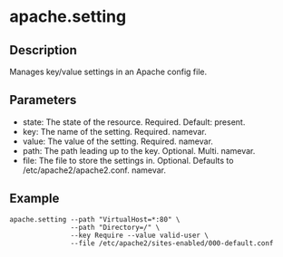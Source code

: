 # apache.setting

## Description

Manages key/value settings in an Apache config file.

## Parameters

* state: The state of the resource. Required. Default: present.
* key: The name of the setting. Required. namevar.
* value: The value of the setting. Required. namevar.
* path: The path leading up to the key. Optional. Multi. namevar.
* file: The file to store the settings in. Optional. Defaults to /etc/apache2/apache2.conf. namevar.

## Example

```shell
apache.setting --path "VirtualHost=*:80" \
               --path "Directory=/" \
               --key Require --value valid-user \
               --file /etc/apache2/sites-enabled/000-default.conf
```

